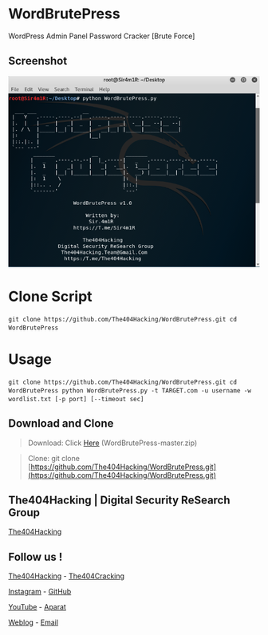# WordBrutePress
WordPress Admin Panel Password Cracker [Brute Force] 


## Screenshot
![Screenshot](Screenshot.png?raw=ture "Screenshot")


# Clone Script

`git clone https://github.com/The404Hacking/WordBrutePress.git
cd WordBrutePress`


# Usage

`git clone https://github.com/The404Hacking/WordBrutePress.git
cd WordBrutePress
python WordBrutePress.py -t TARGET.com -u username -w wordlist.txt [-p port] [--timeout sec]`


## Download and Clone
> Download: Click [Here](https://github.com/The404Hacking/WordBrutePress/archive/master.zip) (WordBrutePress-master.zip)

> Clone: git clone [https://github.com/The404Hacking/WordBrutePress.git](https://github.com/The404Hacking/WordBrutePress.git)

## The404Hacking | Digital Security ReSearch Group
[The404Hacking](https://T.me/The404Hacking)

## Follow us !
[The404Hacking](https://T.me/The404Hacking) - [The404Cracking](https://T.me/The404Cracking)

[Instagram](https://instagram.com/The404Hacking) - [GitHub](https://github.com/The404Hacking)

[YouTube](http://yon.ir/youtube404) - [Aparat](http://www.aparat.com/The404Hacking)

[Weblog](http://the404hacking.blogsky.com) - [Email](mailto:The404Hacking.Team@Gmail.Com)
